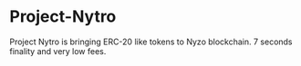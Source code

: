 # Project-Nytro
Project Nytro is bringing ERC-20 like tokens to Nyzo blockchain. 7 seconds finality and very low fees.
